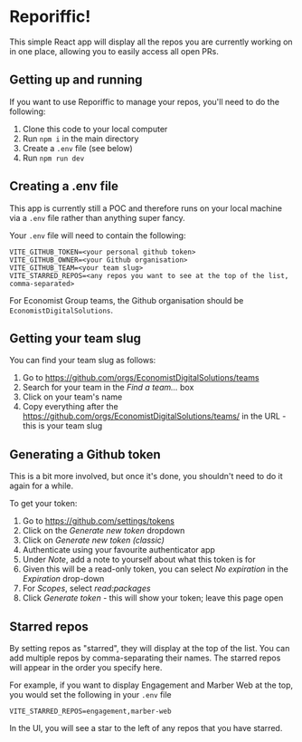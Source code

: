 # Reporiffic!

This simple React app will display all the repos you are currently working on in one place, allowing you to easily access all open PRs.

## Getting up and running

If you want to use Reporiffic to manage your repos, you'll need to do the following:

1. Clone this code to your local computer
1. Run `npm i` in the main directory
1. Create a `.env` file (see below)
1. Run `npm run dev`

## Creating a .env file

This app is currently still a POC and therefore runs on your local machine via a `.env` file rather than anything super fancy.

Your `.env` file will need to contain the following:

```
VITE_GITHUB_TOKEN=<your personal github token>
VITE_GITHUB_OWNER=<your Github organisation>
VITE_GITHUB_TEAM=<your team slug>
VITE_STARRED_REPOS=<any repos you want to see at the top of the list, comma-separated>
```

For Economist Group teams, the Github organisation should be `EconomistDigitalSolutions`.

## Getting your team slug

You can find your team slug as follows:

1. Go to https://github.com/orgs/EconomistDigitalSolutions/teams
1. Search for your team in the _Find a team..._ box
1. Click on your team's name
1. Copy everything after the https://github.com/orgs/EconomistDigitalSolutions/teams/ in the URL - this is your team slug

## Generating a Github token

This is a bit more involved, but once it's done, you shouldn't need to do it again for a while.

To get your token:

1. Go to https://github.com/settings/tokens
1. Click on the _Generate new token_ dropdown
1. Click on _Generate new token (classic)_
1. Authenticate using your favourite authenticator app
1. Under _Note_, add a note to yourself about what this token is for
1. Given this will be a read-only token, you can select _No expiration_ in the _Expiration_ drop-down
1. For _Scopes_, select _read:packages_
1. Click _Generate token_ - this will show your token; leave this page open

## Starred repos

By setting repos as "starred", they will display at the top of the list. You can add multiple repos by comma-separating their names. The starred repos will appear in the order you specify here.

For example, if you want to display Engagement and Marber Web at the top, you would set the following in your `.env` file

```
VITE_STARRED_REPOS=engagement,marber-web
```

In the UI, you will see a star to the left of any repos that you have starred.
